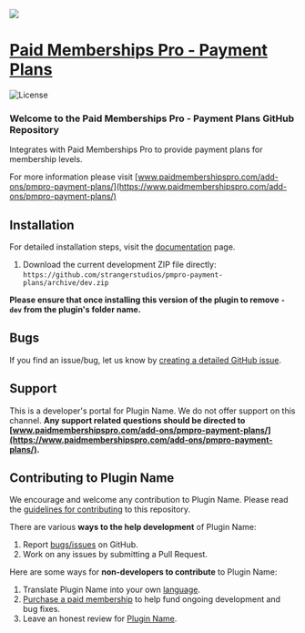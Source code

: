 ![](pmpro-payment-plans-add-on-banner.jpg)

# [Paid Memberships Pro - Payment Plans](https://www.paidmembershipspro.com/add-ons/pmpro-payment-plans/) #
[comment]: # (Generate badges from shields.io, only works for .org plugins to get other stats etc. We'd have to create our own endpoints for Premium plugins)

![License](https://img.shields.io/badge/license-GPL--3.0%2B-red.svg?style=flat-square)

### Welcome to the Paid Memberships Pro - Payment Plans GitHub Repository
Integrates with Paid Memberships Pro to provide payment plans for membership levels.

For more information please visit [www.paidmembershipspro.com/add-ons/pmpro-payment-plans/](https://www.paidmembershipspro.com/add-ons/pmpro-payment-plans/)

## Installation ##
For detailed installation steps, visit the [documentation](https://www.paidmembershipspro.com/add-ons/pmpro-payment-plans/) page.

1. Download the current development ZIP file directly: `https://github.com/strangerstudios/pmpro-payment-plans/archive/dev.zip`

**Please ensure that once installing this version of the plugin to remove `-dev` from the plugin's folder name.**

## Bugs ##
If you find an issue/bug, let us know by [creating a detailed GitHub issue](https://github.com/strangerstudios/pmpro-payment-plans/issues/new).

## Support ##
This is a developer's portal for Plugin Name. We do not offer support on this channel. **Any support related questions should be directed to [www.paidmembershipspro.com/add-ons/pmpro-payment-plans/](https://www.paidmembershipspro.com/add-ons/pmpro-payment-plans/).**

## Contributing to Plugin Name ##
We encourage and welcome any contribution to Plugin Name. Please read the [guidelines for contributing](https://github.com/strangerstudios/pmpro-payment-plans/blob/dev/.github/CONTRIBUTING.md) to this repository.

There are various **ways to the help development** of Plugin Name:

1. Report [bugs/issues](https://github.com/strangerstudios/pmpro-payment-plans/issues/new) on GitHub.
2. Work on any issues by submitting a Pull Request.

Here are some ways for **non-developers to contribute** to Plugin Name:

1. Translate Plugin Name into your own [language](https://www.paidmembershipspro.com/paid-memberships-pro-in-your-language/).
2. [Purchase a paid membership](https://paidmembershipspro.com/pricing) to help fund ongoing development and bug fixes.
3. Leave an honest review for [Plugin Name](https://wordpress.org/support/plugin/pmpro-payment-plans/reviews/#new-post).
